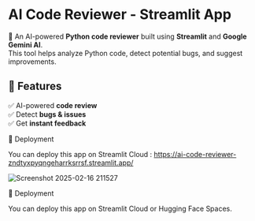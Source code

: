 # AI Code Reviewer - Streamlit App  

🚀 An AI-powered **Python code reviewer** built using **Streamlit** and **Google Gemini AI**.  
This tool helps analyze Python code, detect potential bugs, and suggest improvements.  

## 🔹 Features  
✅ AI-powered **code review**  
✅ Detect **bugs & issues**  
✅ Get **instant feedback**  

🚀 Deployment

You can deploy this app on Streamlit Cloud : https://ai-code-reviewer-zndtyxpyqngeharrksrrsf.streamlit.app/

![Screenshot 2025-02-16 211527](https://github.com/user-attachments/assets/8d4d8d8d-e58a-4d37-9380-76e410790062)


🚀 Deployment

You can deploy this app on Streamlit Cloud or Hugging Face Spaces.
